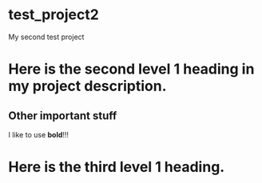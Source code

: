 # test_project2
My second test project

# Here is the second level 1 heading in my project description.

## Other important stuff
I like to use **bold**!!!

# Here is the third level 1 heading.